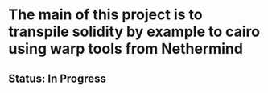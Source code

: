 # The main of this project is to transpile solidity by example to cairo using warp tools from Nethermind

## Status: In Progress

```

```
